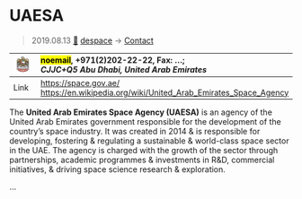 # UAESA
> 2019.08.13 [🚀](../index/index.md) [despace](index.md) → [Contact](contact.md)

|[![](f/contact/u/uaesa_logo1_thumb.jpg)](f/contact/u/uaesa_logo1.png)|<mark>noemail</mark>, +971(2)202-22-22, Fax: …;<br> *CJJC+Q5 Abu Dhabi, United Arab Emirates*|
|:--|:--|
|Link|<https://space.gov.ae/><br> <https://en.wikipedia.org/wiki/United_Arab_Emirates_Space_Agency>|

The **United Arab Emirates Space Agency (UAESA)** is an agency of the United Arab Emirates government responsible for the development of the country’s space industry. It was created in 2014 & is responsible for developing, fostering & regulating a sustainable & world-class space sector in the UAE. The agency is charged with the growth of the sector through partnerships, academic programmes & investments in R&D, commercial initiatives, & driving space science research & exploration.


<p style="page-break-after:always"> </p>

…

